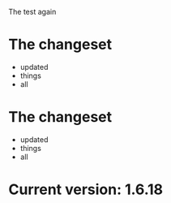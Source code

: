 The test again

The changeset
===========
- updated
- things
- all

The changeset
===========
- updated
- things
- all





Current version: 1.6.18
=========================
